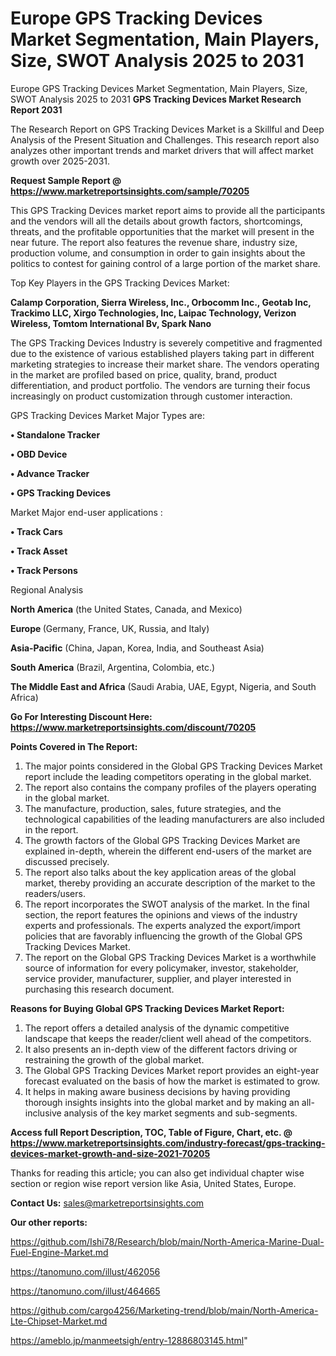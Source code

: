 # Europe GPS Tracking Devices Market Segmentation, Main Players, Size, SWOT Analysis 2025 to 2031
 Europe GPS Tracking Devices Market Segmentation, Main Players, Size, SWOT Analysis 2025 to 2031
<strong>GPS Tracking Devices Market Research Report 2031</strong>

The Research Report on GPS Tracking Devices Market is a Skillful and Deep Analysis of the Present Situation and Challenges. This research report also analyzes other important trends and market drivers that will affect market growth over 2025-2031.

<strong>Request Sample Report @ <a href=https://www.marketreportsinsights.com/sample/70205>https://www.marketreportsinsights.com/sample/70205</a></strong>

This GPS Tracking Devices market report aims to provide all the participants and the vendors will all the details about growth factors, shortcomings, threats, and the profitable opportunities that the market will present in the near future. The report also features the revenue share, industry size, production volume, and consumption in order to gain insights about the politics to contest for gaining control of a large portion of the market share.

Top Key Players in the GPS Tracking Devices Market:

<strong>Calamp Corporation, Sierra Wireless, Inc., Orbocomm Inc., Geotab Inc, Trackimo LLC, Xirgo Technologies, Inc, Laipac Technology, Verizon Wireless, Tomtom International Bv, Spark Nano</strong>

The GPS Tracking Devices Industry is severely competitive and fragmented due to the existence of various established players taking part in different marketing strategies to increase their market share. The vendors operating in the market are profiled based on price, quality, brand, product differentiation, and product portfolio. The vendors are turning their focus increasingly on product customization through customer interaction.

GPS Tracking Devices Market Major Types are:

<strong>• Standalone Tracker

• OBD Device

• Advance Tracker

• GPS Tracking Devices</strong>

Market Major end-user applications :

<strong>• Track Cars

• Track Asset

• Track Persons</strong>

Regional Analysis

</u><strong><b>North America</b></strong> (the United States, Canada, and Mexico)

<strong><b>Europe </b></strong>(Germany, France, UK, Russia, and Italy)

<strong><b>Asia-Pacific</b></strong> (China, Japan, Korea, India, and Southeast Asia)

<strong><b>South America</b></strong> (Brazil, Argentina, Colombia, etc.)

<strong><b>The Middle East and Africa</b></strong> (Saudi Arabia, UAE, Egypt, Nigeria, and South Africa)

<strong>Go For Interesting Discount Here: <a href=https://www.marketreportsinsights.com/discount/70205>https://www.marketreportsinsights.com/discount/70205</a></strong>

<strong>Points Covered in The Report:</strong>
<ol>
  <li>The major points considered in the Global GPS Tracking Devices Market report include the leading competitors operating in the global market.</li>
  <li>The report also contains the company profiles of the players operating in the global market.</li>
  <li>The manufacture, production, sales, future strategies, and the technological capabilities of the leading manufacturers are also included in the report.</li>
  <li>The growth factors of the Global GPS Tracking Devices Market are explained in-depth, wherein the different end-users of the market are discussed precisely.</li>
  <li>The report also talks about the key application areas of the global market, thereby providing an accurate description of the market to the readers/users.</li>
  <li>The report incorporates the SWOT analysis of the market. In the final section, the report features the opinions and views of the industry experts and professionals. The experts analyzed the export/import policies that are favorably influencing the growth of the Global GPS Tracking Devices Market.</li>
  <li>The report on the Global GPS Tracking Devices Market is a worthwhile source of information for every policymaker, investor, stakeholder, service provider, manufacturer, supplier, and player interested in purchasing this research document.</li>
</ol>
<strong>Reasons for Buying Global GPS Tracking Devices Market Report:</strong>

<ol>
  <li>The report offers a detailed analysis of the dynamic competitive landscape that keeps the reader/client well ahead of the competitors.</li>
  <li>It also presents an in-depth view of the different factors driving or restraining the growth of the global market.</li>
  <li>The Global GPS Tracking Devices Market report provides an eight-year forecast evaluated on the basis of how the market is estimated to grow.</li>
  <li>It helps in making aware business decisions by having providing thorough insights insights into the global market and by making an all-inclusive analysis of the key market segments and sub-segments.</li>
</ol>
<strong>Access full Report Description, TOC, Table of Figure, Chart, etc. @ <a href=https://www.marketreportsinsights.com/industry-forecast/gps-tracking-devices-market-growth-and-size-2021-70205>https://www.marketreportsinsights.com/industry-forecast/gps-tracking-devices-market-growth-and-size-2021-70205</a></strong>


Thanks for reading this article; you can also get individual chapter wise section or region wise report version like Asia, United States, Europe.

<strong>Contact Us:</strong>
sales@marketreportsinsights.com

<strong>Our other reports:</strong>

<a href=https://github.com/Ishi78/Research/blob/main/North-America-Marine-Dual-Fuel-Engine-Market.md>https://github.com/Ishi78/Research/blob/main/North-America-Marine-Dual-Fuel-Engine-Market.md</a>

<a href=https://tanomuno.com/illust/462056>https://tanomuno.com/illust/462056</a>

<a href=https://tanomuno.com/illust/464665>https://tanomuno.com/illust/464665</a>

<a href=https://github.com/cargo4256/Marketing-trend/blob/main/North-America-Lte-Chipset-Market.md>https://github.com/cargo4256/Marketing-trend/blob/main/North-America-Lte-Chipset-Market.md</a>

<a href=https://ameblo.jp/manmeetsigh/entry-12886803145.html>https://ameblo.jp/manmeetsigh/entry-12886803145.html</a>"
